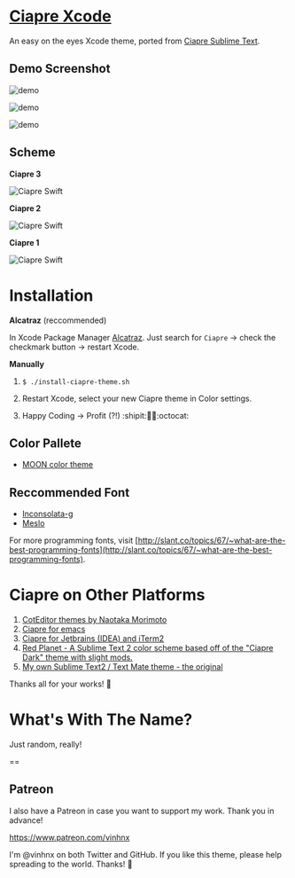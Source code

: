 # [Ciapre Xcode](http://vinhnx.github.io/Ciapre-Xcode-theme) #

An easy on the eyes Xcode theme, ported from [Ciapre Sublime Text](https://github.com/vinhnx/Ciapre.tmTheme/).

## Demo Screenshot

![demo](https://raw.github.com/vinhnx/Ciapre-Xcode-theme/master/screenshot/demo_1.jpg)

![demo](https://raw.github.com/vinhnx/Ciapre-Xcode-theme/master/screenshot/demo_2.jpg)

![demo](https://raw.github.com/vinhnx/Ciapre-Xcode-theme/master/screenshot/demo_3.jpg)


## Scheme

**Ciapre 3**

![Ciapre Swift](https://raw.githubusercontent.com/vinhnx/Ciapre-Xcode-theme/master/screenshot/3.jpg "Ciapre 3.dvtcolortheme")

**Ciapre 2**

![Ciapre Swift](https://raw.githubusercontent.com/vinhnx/Ciapre-Xcode-theme/master/screenshot/2.jpg "Ciapre 2.dvtcolortheme")

**Ciapre 1**

![Ciapre Swift](https://raw.githubusercontent.com/vinhnx/Ciapre-Xcode-theme/master/screenshot/1.jpg "Ciapre 1.dvtcolortheme")

# Installation #

**Alcatraz** (reccommended)

In Xcode Package Manager [Alcatraz](https://github.com/mneorr/Alcatraz). Just search for `Ciapre` -> check the checkmark button -> restart Xcode.

**Manually**

1. `$ ./install-ciapre-theme.sh`

2. Restart Xcode, select your new Ciapre theme in Color settings.

3. Happy Coding -> Profit (?!) :shipit::ship::rocket::octocat:

## Color Pallete ##

+ [MOON color theme](https://kuler.adobe.com/#themeID/2320307)

## Reccommended Font ##

+ [Inconsolata-g](http://leonardo-m.livejournal.com/77079.html)
+ [Meslo](https://github.com/andreberg/Meslo-Font)

For more programming fonts, visit [http://slant.co/topics/67/~what-are-the-best-programming-fonts](http://slant.co/topics/67/~what-are-the-best-programming-fonts).

# Ciapre on Other Platforms #

1. [CotEditor themes by Naotaka Morimoto](http://www.naotaka.com/coteditorthemes/#Vinh-Nguyen)
2. [Ciapre for emacs](https://github.com/emacsfodder/tmtheme-to-emacs/blob/master/generatedThemes/ciapre-theme.el)
3. [Ciapre for Jetbrains (IDEA) and iTerm2](https://github.com/zdj/themes#ciapreitermcolors)
4. [Red Planet - A Sublime Text 2 color scheme based off of the "Ciapre Dark" theme with slight mods.](https://github.com/eliquious/Red-Planet-Theme)
5. [My own Sublime Text2 / Text Mate theme - the original](https://github.com/vinhnx/Ciapre.tmTheme)

Thanks all for your works! :beer:

# What's With The Name? #

Just random, really!

==

## Patreon ##

I also have a Patreon in case you want to support my work. Thank you in advance!

https://www.patreon.com/vinhnx

I'm @vinhnx on both Twitter and GitHub. If you like this theme, please help spreading to the world. Thanks! :rocket:
